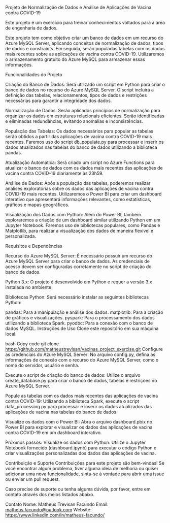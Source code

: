 Projeto de Normalização de Dados e Análise de Aplicações de Vacina contra COVID-19

Este projeto é um exercício para treinar conhecimentos voltados para a área de engenharia de dados.

Este projeto tem como objetivo criar um banco de dados em um recurso do Azure MySQL Server, aplicando conceitos de normalização de dados, tipos de dados e constraints. Em seguida, serão populadas tabelas com os dados mais recentes sobre as aplicações de vacina contra COVID-19. Utilizaremos o armazenamento gratuito do Azure MySQL para armazenar essas informações.

Funcionalidades do Projeto

Criação do Banco de Dados: Será utilizado um script em Python para criar o banco de dados no recurso do Azure MySQL Server. O script incluirá a definição das tabelas, relacionamentos, tipos de dados e restrições necessárias para garantir a integridade dos dados.

Normalização de Dados: Serão aplicados princípios de normalização para organizar os dados em estruturas relacionais eficientes. Serão identificadas e eliminadas redundâncias, evitando anomalias e inconsistências.

População das Tabelas: Os dados necessários para popular as tabelas serão obtidos a partir das aplicações de vacina contra COVID-19 mais recentes. Faremos uso do script db_populate.py para processar e inserir os dados atualizados nas tabelas do banco de dados utilizando a biblioteca pandas.

Atualização Automática: Será criado um script no Azure Functions para atualizar o banco de dados com os dados mais recentes das aplicações de vacina contra COVID-19 diariamente às 23h59.

Análise de Dados: Após a população das tabelas, poderemos realizar análises exploratórias sobre os dados das aplicações de vacina contra COVID-19 mais recentes. Utilizaremos o Power BI para criar um dashboard interativo que apresentará informações relevantes, como estatísticas, gráficos e mapas geográficos.

Visualização dos Dados com Python: Além do Power BI, também exploraremos a criação de um dashboard similar utilizando Python em um Jupyter Notebook. Faremos uso de bibliotecas populares, como Pandas e Matplotlib, para realizar a visualização dos dados de maneira flexível e personalizada.

Requisitos e Dependências

Recurso do Azure MySQL Server: É necessário possuir um recurso do Azure MySQL Server para criar o banco de dados. As credenciais de acesso devem ser configuradas corretamente no script de criação do banco de dados.

Python 3.x: O projeto é desenvolvido em Python e requer a versão 3.x instalada no ambiente.

Bibliotecas Python: Será necessário instalar as seguintes bibliotecas Python:

pandas: Para a manipulação e análise dos dados.
matplotlib: Para a criação de gráficos e visualizações.
pyspark: Para o processamento dos dados utilizando a biblioteca Spark.
pyodbc: Para a conexão com o banco de dados MySQL.
Instruções de Uso
Clone este repositório em sua máquina local:

bash
Copy code
git clone https://github.com/matheustrevisan/vacinas_project_exercise.git
Configure as credenciais do Azure MySQL Server: No arquivo config.py, defina as informações de conexão com o recurso do Azure MySQL Server, como o nome do servidor, usuário e senha.

Execute o script de criação do banco de dados: Utilize o arquivo create_database.py para criar o banco de dados, tabelas e restrições no Azure MySQL Server.

Popule as tabelas com os dados mais recentes das aplicações de vacina contra COVID-19: Utilizando a biblioteca Spark, execute o script data_processing.py para processar e inserir os dados atualizados das aplicações de vacina nas tabelas do banco de dados.

Visualize os dados com o Power BI: Abra o arquivo dashboard.pbix no Power BI para explorar e visualizar os dados das aplicações de vacina contra COVID-19 em um dashboard interativo.

Próximos passos:
Visualize os dados com Python: Utilize o Jupyter Notebook fornecido (dashboard.ipynb) para executar o código Python e criar visualizações personalizadas dos dados das aplicações de vacina.

Contribuição e Suporte
Contribuições para este projeto são bem-vindas! Se você encontrar algum problema, tiver alguma ideia de melhoria ou quiser adicionar uma nova funcionalidade, sinta-se à vontade para abrir uma issue ou enviar um pull request.

Caso precise de suporte ou tenha alguma dúvida, por favor, entre em contato através dos meios listados abaixo.

Contato
Nome: Matheus Trevisan Facundo
Email: matheus.facundo@outlook.com
Website: https://www.linkedin.com/in/matheus-facundo/
